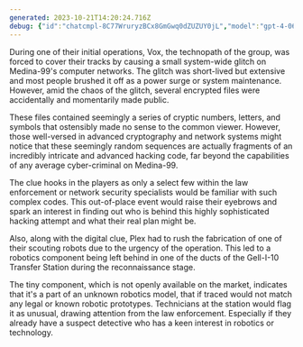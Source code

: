 ```yaml
---
generated: 2023-10-21T14:20:24.716Z
debug: {"id":"chatcmpl-8C77WruryzBCx8GmGwq0dZUZUY0jL","model":"gpt-4-0613","usage":{"prompt_tokens":1342,"completion_tokens":339,"total_tokens":1681},"finish":"stop"}
---
```

During one of their initial operations, Vox, the technopath of the group, was forced to cover their tracks by causing a small system-wide glitch on Medina-99's computer networks. The glitch was short-lived but extensive and most people brushed it off as a power surge or system maintenance. However, amid the chaos of the glitch, several encrypted files were accidentally and momentarily made public. 

These files contained seemingly a series of cryptic numbers, letters, and symbols that ostensibly made no sense to the common viewer. However, those well-versed in advanced cryptography and network systems might notice that these seemingly random sequences are actually fragments of an incredibly intricate and advanced hacking code, far beyond the capabilities of any average cyber-criminal on Medina-99.

The clue hooks in the players as only a select few within the law enforcement or network security specialists would be familiar with such complex codes. This out-of-place event would raise their eyebrows and spark an interest in finding out who is behind this highly sophisticated hacking attempt and what their real plan might be.

Also, along with the digital clue, Plex had to rush the fabrication of one of their scouting robots due to the urgency of the operation. This led to a robotics component being left behind in one of the ducts of the Gell-I-10 Transfer Station during the reconnaissance stage.

The tiny component, which is not openly available on the market, indicates that it's a part of an unknown robotics model, that if traced would not match any legal or known robotic prototypes. Technicians at the station would flag it as unusual, drawing attention from the law enforcement. Especially if they already have a suspect detective who has a keen interest in robotics or technology.